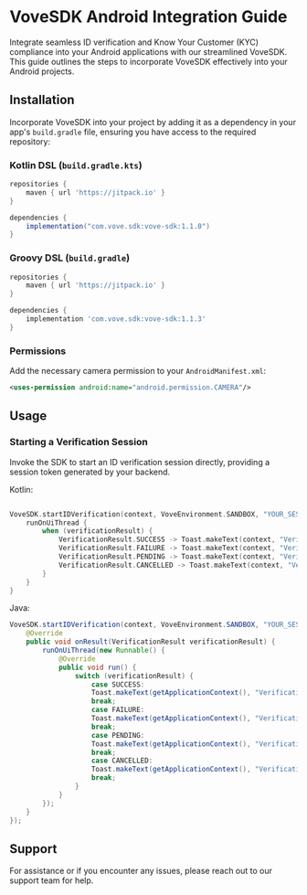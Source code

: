 VoveSDK Android Integration Guide
=================================

Integrate seamless ID verification and Know Your Customer (KYC) compliance into your Android applications with our streamlined VoveSDK. This guide outlines the steps to incorporate VoveSDK effectively into your Android projects.

Installation
------------

Incorporate VoveSDK into your project by adding it as a dependency in your app's `build.gradle` file, ensuring you have access to the required repository:

### Kotlin DSL (`build.gradle.kts`)


```groovy
repositories {
    maven { url 'https://jitpack.io' }
}

dependencies {
    implementation("com.vove.sdk:vove-sdk:1.1.0")
}
```

### Groovy DSL (`build.gradle`)

```groovy
repositories {
    maven { url 'https://jitpack.io' }
}

dependencies {
    implementation 'com.vove.sdk:vove-sdk:1.1.3'
}
```

### Permissions

Add the necessary camera permission to your `AndroidManifest.xml`:

```xml
<uses-permission android:name="android.permission.CAMERA"/>
```
Usage
-----

### Starting a Verification Session

Invoke the SDK to start an ID verification session directly, providing a session token generated by your backend.

Kotlin:

```kotlin

VoveSDK.startIDVerification(context, VoveEnvironment.SANDBOX, "YOUR_SESSION_TOKEN") { verificationResult ->
    runOnUiThread {
        when (verificationResult) {
            VerificationResult.SUCCESS -> Toast.makeText(context, "Verification success", Toast.LENGTH_LONG).show()
            VerificationResult.FAILURE -> Toast.makeText(context, "Verification failed", Toast.LENGTH_LONG).show()
            VerificationResult.PENDING -> Toast.makeText(context, "Verification pending", Toast.LENGTH_LONG).show()
            VerificationResult.CANCELLED -> Toast.makeText(context, "Verification canceled", Toast.LENGTH_LONG).show()
        }
    }
}
```

Java:

```java
VoveSDK.startIDVerification(context, VoveEnvironment.SANDBOX, "YOUR_SESSION_TOKEN", new VerificationResultCallback() {
    @Override
    public void onResult(VerificationResult verificationResult) {
        runOnUiThread(new Runnable() {
            @Override
            public void run() {
                switch (verificationResult) {
                    case SUCCESS:
                    Toast.makeText(getApplicationContext(), "Verification success", Toast.LENGTH_LONG).show();
                    break;
                    case FAILURE:
                    Toast.makeText(getApplicationContext(), "Verification failed", Toast.LENGTH_LONG).show();
                    break;
                    case PENDING:
                    Toast.makeText(getApplicationContext(), "Verification pending", Toast.LENGTH_LONG).show();
                    break;
                    case CANCELLED:
                    Toast.makeText(getApplicationContext(), "Verification canceled", Toast.LENGTH_LONG).show();
                    break;
                }
            }
        });
    }
});
```

Support
-------

For assistance or if you encounter any issues, please reach out to our support team for help.
